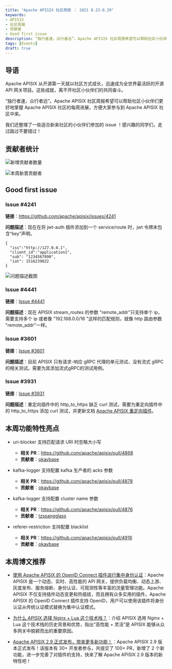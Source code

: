 ```yaml
---
title: "Apache APISIX 社区周报 ｜ 2021 8.23-8.29"
keywords:
- APISIX
- 社区周报
- 贡献者
- Good first issue
description: “独行者速，众行者远”。Apache APISIX 社区周报希望可以帮助社区小伙伴们更好地掌握 Apache APISIX 社区的每周进展，方便大家参与到 Apache APISIX 社区中来。
tags: [Events]
draft: true
---
```


<!--truncate-->

## 导语

Apache APISIX 从开源第一天就以社区方式成长，迅速成为全世界最活跃的开源 API 网关项目。这些成就，离不开社区小伙伴们的共同奋斗。

“独行者速，众行者远”。Apache APISIX 社区周报希望可以帮助社区小伙伴们更好地掌握 Apache APISIX 社区的每周进展，方便大家参与到 Apache APISIX 社区中来。

我们还整理了一些适合新来社区的小伙伴们参加的 issue ！感兴趣的同学们，走过路过不要错过！

## 贡献者统计

![新增贡献者数量](https://static.apiseven.com/202108/1630393952402-4965d35c-6b05-4f71-9966-2fea7f7939d3.JPG)

![本周新晋贡献者](https://static.apiseven.com/202108/1630393952406-9f61c39b-ea9e-4451-bd26-ab845a32a222.JPG)

## Good first issue

### Issue #4241

**链接**：https://github.com/apache/apisix/issues/4241

**问题描述**：现在在将 jwt-auth 插件添加到一个 service/route 时，jwt 令牌未包含“key”声明。

```shell
{
  "iss":"http://127.0.0.1",
  "client_id":"application1",
  "sub": "1234567890",
  "iat": 1516239022
}
```

![问题描述截图](https://static.apiseven.com/202108/1630393952407-b6a26364-6c36-47f6-82c2-81514c31f20b.PNG)

### Issue #4441

**链接**：[Issue #4441](https://github.com/apache/apisix/issues/4441)

**问题描述**：现在 APISIX stream_routes 的参数 "remote_addr"只支持单个 ip，需要支持多个 ip 或者像 "192.168.0.0/16 "这样的匹配规则，就像 http 路由参数 "remote_addr"一样。

### Issue #3601

**链接**：[Issue #3601](https://github.com/apache/apisix/issues/3601)

**问题描述**：目前 APISIX 只有请求-响应 gRPC 代理的单元测试，没有流式 gRPC 的相关测试。需要为其添加流式gRPC的测试用例。

### Issue #3931

**链接**：[Issue #3931](https://github.com/apache/apisix/issues/3931)

**问题描述**：重定向插件中的 http_to_https 缺乏 curl 测试，需要为重定向插件中的 http_to_https 添加 curl 测试，并更新文档 [Apache APISIX 重定向插件](http://apisix.apache.org/docs/apisix/plugins/redirect)。

## 本周功能特性亮点

- uri-blocker 支持匹配请求 URI 时忽略大小写
  - **相关 PR**：https://github.com/apache/apisix/pull/4868
  - **贡献者**：[okaybase](https://github.com/okaybase)

- kafka-logger 支持配置 kafka 生产者的 acks 参数
  - **相关 PR**：https://github.com/apache/apisix/pull/4878
  - **贡献者**：[okaybase](https://github.com/okaybase)

- kafka-logger 支持配置 cluster name 参数
  - **相关 PR**：https://github.com/apache/apisix/pull/4876
  - **贡献者**：[tzssangglass](https://github.com/tzssangglass)

- referer-restriction 支持配置 blacklist
  - **相关 PR**：https://github.com/apache/apisix/pull/4916
  - **贡献者**：[okaybase](https://github.com/okaybase)

## 本周博文推荐

- [使用 Apache APISIX 的 OpenID Connect 插件进行集中身份认证](https://apisix.apache.org/blog/2021/08/25/Using-the-Apache-APISIX-OpenID-Connect-Plugin-for-Centralized-Authentication/)：Apache APISIX 是一个动态、实时、高性能的 API 网关，提供负载均衡、动态上游、灰度发布、服务熔断、身份认证、可观测性等丰富的流量管理功能。Apache APISIX 不仅支持插件动态变更和热插拔，而且拥有众多实用的插件。Apache APISIX 的 OpenID Connect 插件支持 OpenID，用户可以使用该插件将身份认证从传统认证模式替换为集中认证模式。

- [为什么 APISIX 选择 Nginx + Lua 这个技术栈？](https://apisix.apache.org/blog/2021/08/25/Why-Apache-APISIX-chose-Nginx-and-Lua)：介绍 APISIX 选用 Nginx + Lua 这个技术栈的历史背景和优势，指出“高性能 + 灵活”是 APISIX 能够从众多网关中脱颖而出的重要原因。

- [Apache APISIX 2.9 正式发布，带来更多新功能！](https://apisix.apache.org/blog/2021/08/27/release-apache-apisix-2.9/)：Apache APISIX 2.9 版本正式发布！该版本有 30+ 开发者参与，共提交了 100+ PR，新增了 2 个新功能，进一步完善了对插件的支持，快来了解 Apache APISIX 2.9 版本的新特性吧！
